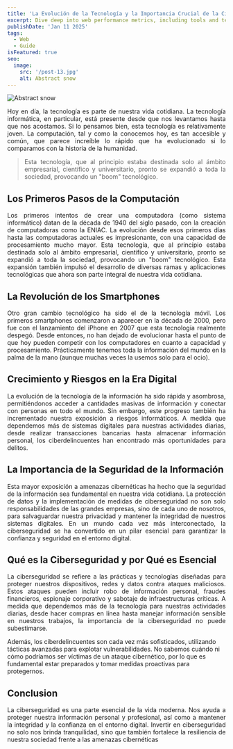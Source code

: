 ```yaml
---
title: 'La Evolución de la Tecnología y la Importancia Crucial de la Ciberseguridad'
excerpt: Dive deep into web performance metrics, including tools and techniques for measuring and optimizing loading times. Discuss the significance of metrics like First Contentful Paint, Time to Interactive, and more.
publishDate: 'Jan 11 2025'
tags:
  - Web
  - Guide
isFeatured: true
seo:
  image:
    src: '/post-13.jpg'
    alt: Abstract snow
---
```


![Abstract snow](/post-13.jpg)

<p style="text-align: justify;">Hoy en día, la tecnología es parte de nuestra vida cotidiana. La tecnología informática, en particular, está presente desde que nos levantamos hasta que nos acostamos. Si lo pensamos bien, esta tecnología es relativamente joven. La computación, tal y como la conocemos hoy, es tan accesible y común, que parece increíble lo rápido que ha evolucionado si lo comparamos con la historia de la humanidad.</p>

> <p style="text-align: justify;">Esta tecnología, que al principio estaba destinada solo al ámbito empresarial, científico y universitario, pronto se expandió a toda la sociedad, provocando un "boom" tecnológico.</p>

## Los Primeros Pasos de la Computación

<p style="text-align: justify;">Los primeros intentos de crear una computadora (como sistema informático) datan de la década de 1940 del siglo pasado, con la creación de computadoras como la ENIAC. La evolución desde esos primeros días hasta las computadoras actuales es impresionante, con una capacidad de procesamiento mucho mayor.
Esta tecnología, que al principio estaba destinada solo al ámbito empresarial, científico y universitario, pronto se expandió a toda la sociedad, provocando un "boom" tecnológico. Esta expansión también impulsó el desarrollo de diversas ramas y aplicaciones tecnológicas que ahora son parte integral de nuestra vida cotidiana.</p>


## La Revolución de los Smartphones

<p style="text-align: justify;">Otro gran cambio tecnológico ha sido el de la tecnología móvil. Los primeros smartphones comenzaron a aparecer en la década de 2000, pero fue con el lanzamiento del iPhone en 2007 que esta tecnología realmente despegó. Desde entonces, no han dejado de evolucionar hasta el punto de que hoy pueden competir con los computadores en cuanto a capacidad y procesamiento. Prácticamente tenemos toda la información del mundo en la palma de la mano (aunque muchas veces la usemos solo para el ocio).</p>

## Crecimiento y Riesgos en la Era Digital

<p style="text-align: justify;">La evolución de la tecnología de la información ha sido rápida y asombrosa, permitiéndonos acceder a cantidades masivas de información y conectar con personas en todo el mundo. Sin embargo, este progreso también ha incrementado nuestra exposición a riesgos informáticos. A medida que dependemos más de sistemas digitales para nuestras actividades diarias, desde realizar transacciones bancarias hasta almacenar información personal, los ciberdelincuentes han encontrado más oportunidades para delitos.</p>

## La Importancia de la Seguridad de la Información

<p style="text-align: justify;">Esta mayor exposición a amenazas cibernéticas ha hecho que la seguridad de la información sea fundamental en nuestra vida cotidiana. La protección de datos y la implementación de medidas de ciberseguridad no son solo responsabilidades de las grandes empresas, sino de cada uno de nosotros, para salvaguardar nuestra privacidad y mantener la integridad de nuestros sistemas digitales. En un mundo cada vez más interconectado, la ciberseguridad se ha convertido en un pilar esencial para garantizar la confianza y seguridad en el entorno digital.</p>

## Qué es la Ciberseguridad y por Qué es Esencial

<p style="text-align: justify;">La ciberseguridad se refiere a las prácticas y tecnologías diseñadas para proteger nuestros dispositivos, redes y datos contra ataques maliciosos. Estos ataques pueden incluir robo de información personal, fraudes financieros, espionaje corporativo y sabotaje de infraestructuras críticas. A medida que dependemos más de la tecnología para nuestras actividades diarias, desde hacer compras en línea hasta manejar información sensible en nuestros trabajos, la importancia de la ciberseguridad no puede subestimarse.

Además, los ciberdelincuentes son cada vez más sofisticados, utilizando tácticas avanzadas para explotar vulnerabilidades. No sabemos cuándo ni cómo podríamos ser víctimas de un ataque cibernético, por lo que es fundamental estar preparados y tomar medidas proactivas para protegernos.</p>

## Conclusion

<p style="text-align: justify;">La ciberseguridad es una parte esencial de la vida moderna. Nos ayuda a proteger nuestra información personal y profesional, así como a mantener la integridad y la confianza en el entorno digital. Invertir en ciberseguridad no solo nos brinda tranquilidad, sino que también fortalece la resiliencia de nuestra sociedad frente a las amenazas cibernéticas</p>

<!-- > ## Web Vitals

Google's Web Vitals initiative introduced three core metrics – Largest Contentful Paint (LCP), First Input Delay (FID), and Cumulative Layout Shift (CLS). These metrics focus on key aspects of user experience, including loading performance, interactivity, and visual stability. Aim to optimize these metrics to enhance overall user satisfaction and meet Google's performance expectations.

## Conclusion

Prioritizing web performance metrics is essential for creating a positive user experience, improving search engine rankings, and achieving business goals. Regularly monitor and optimize these metrics to ensure your website not only meets but exceeds user expectations in an ever-competitive online environment. By implementing best practices and staying informed about evolving performance standards, you can future-proof your website and provide a seamless experience for your visitors.-->
